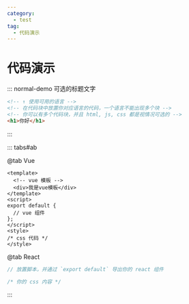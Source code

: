 ```yaml
---
category:
  - test
tag:
  - 代码演示
---
```


# 代码演示

::: normal-demo 可选的标题文字


```html
<!-- ↑ 使用可用的语言 -->
<!-- 在代码块中放置你对应语言的代码，一个语言不能出现多个块 -->
<!-- 你可以有多个代码块，并且 html, js, css 都是视情况可选的 -->
<h1>你好</h1>
```

:::

::: tabs#ab

@tab Vue

```vue
<template>
  <!-- vue 模板 -->
  <div>我是vue模板</div>
</template>
<script>
export default {
  // vue 组件
};
</script>
<style>
/* css 代码 */
</style>
```

@tab React

```js
// 放置脚本，并通过 `export default` 导出你的 react 组件
```

```css
/* 你的 css 内容 */
```



:::